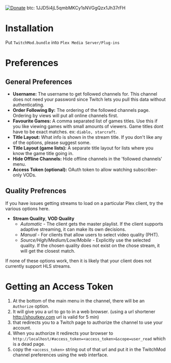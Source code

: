 [![Donate](https://www.paypalobjects.com/en_US/i/btn/btn_donate_LG.gif)](https://www.paypal.com/cgi-bin/webscr?cmd=_donations&business=babylonstudio%40gmail%2ecom&lc=CA&item_name=coryo%20Plex%20Channels&no_note=0&currency_code=USD&bn=PP%2dDonationsBF%3abtn_donate_LG%2egif%3aNonHostedGuest) btc: 1JJD5i4jL5qmbMKCy1sNVGgQzx1Jh37rFH

Installation
============

Put `TwitchMod.bundle` into `Plex Media Server/Plug-ins`

Preferences
===========

General Preferences
-------------------

 * **Username:** The username to get followed channels for. This channel does not need your password since Twitch lets you pull this data without authenticating.
 * **Order Following By:** The ordering of the followed channels page. Ordering by views will put all online channels first.
 * **Favourite Games:** A comma separated list of games titles. Use this if you like viewing games with small amounts of viewers. Game titles dont have to be exact matches. ex: `diablo, starcraft`.
 * **Title Layout:** What info is shown in the stream title. If you don't like any of the options, please suggest some.
 * **Title Layout (game lists):** A separate title layout for lists where you know the game title going in.
 * **Hide Offline Channels:** Hide offline channels in the 'followed channels' menu.
 * **Access Token (optional):** OAuth token to allow watching subscriber-only VODs.

Quality Prefrences
------------------

If you have issues getting streams to load on a particular Plex client, try the various options here.
 * **Stream Quality**, **VOD Quality**
   * *Automatic* - The client gets the master playlist. If the client supports adaptive streaming, it can make its own decisions.
   * *Manual* - For clients that allow users to select video quality (PHT).
   * *Source/High/Medium/Low/Mobile* - Explicitly use the selected quality. If the chosen quality does not exist on the chose stream, it will get the closest match.

If none of these options work, then it is likely that your client does not currently support HLS streams.


Getting an Access Token
=======================

1. At the bottom of the main menu in the channel, there will be an `Authorize` option.
2. It will give you a url to go to in a web browser. (using a url shortener http://shoutkey.com url is valid for 5 min)
3. that redirects you to a Twitch page to authorize the channel to use your account.
4. When you authorize it redirects your browser to `http://localhost/#access_token=<access_token>&scope=user_read` which is a dead page.
5. copy the `<access_token>` string out of that url and put it in the TwitchMod channel preferences using the web interface.
